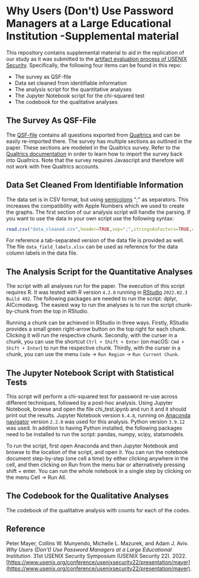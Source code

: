 # Why Users (Don't) Use Password Managers at a Large Educational Institution -Supplemental material

This repository contains supplemental material to aid in the replication of our study as it was submitted to the [artifact evaluation process of USENIX Security](https://www.usenix.org/conference/usenixsecurity22/call-for-artifacts). Specifically, the following four items can be found in this repo:

* The survey as QSF-file
* Data set cleaned from identifiable information
* The analysis script for the quantitative analyses
* The Jupyter Notebook script for the chi-squared test
* The codebook for the qualitative analyses


## The Survey As QSF-File

The [QSF-file](./password_manager_survey.qsf) contains all questions exported from [Qualtrics](https://www.qualtrics.com) and can be easily re-imported there. The survey has multiple sections as outlined in the paper. These sections are modeled in the Qualtrics survey. Refer to the [Qualtrics documentation](https://www.qualtrics.com/support/survey-platform/survey-module/survey-tools/import-and-export-surveys/) in order to learn how to import the survey back into Qualtrics. Note that the survey requires Javascript and therefore will not work with free Qualtrics accounts.


## Data Set Cleaned From Identifiable Information

The data set is in CSV format, but using [semicolons](https://projectsemicolon.com/about-project-semicolon/) ";" as separators. This increases the compatibility with Apple Numbers which we used to create the graphs. The first section of our analysis script will handle the parsing. If you want to use the data in your own script use the following syntax:

```R
read.csv("data_cleaned.csv",header=TRUE,sep=";",stringsAsFactors=TRUE,check.names = FALSE)
```

For reference a tab-separated version of the data file is provided as well. The file `data_field_labels.xlsx` can be used as reference for the data column labels in the data file.


## The Analysis Script for the Quantitative Analyses

The script with all analyses run for the paper. The execution of this script requires R. It was tested with R version `4.2.0` running in [RStudio](https://www.rstudio.com/products/rstudio/download/) `2022.02.3 Build 492`. The following packages are needed to run the script: dplyr, AICcmodavg. The easiest way to run the analyses is to run the script chunk-by-chunk from the top in RStudio.

Running a chunk can be achieved in RStudio in three ways. Firstly, RStudio provides a small green right-arrow button on the top right for each chunk. Clicking it will run the respective chunk. Secondly, with the curser in a chunk, you can use the shortcut `Ctrl + Shift + Enter` (on macOS: `Cmd + Shift + Enter`) to run the respective chunk. Thirdly, with the curser in a chunk, you can use the menu `Code` → `Run Region` → `Run Current Chunk`.


## The Jupyter Notebook Script with Statistical Tests

This script will perform a chi-squared test for password re-use across different techniques, followed by a post-hoc analysis. Using Jupyter Notebook, browse and open the file chi_test.ipynb and run it and it should print out the results. Jupyter Notebook version `6.4.8`, running on [Anaconda navigator](https://www.anaconda.com/products/distribution) version `2.2.0` was used for this analysis. Python version `3.9.12` was used. In addition to having Python installed, the following packages need to be installed to run the script: pandas, numpy, scipy, statsmodels.

To run the script, first open Anaconda and then Jupyter Notebook and browse to the location of the script, and open it. You can run the notebook document step-by-step (one cell a time) by either clicking anywhere in the cell, and then clicking on Run from the menu bar or alternatively pressing shift + enter. You can run the whole notebook in a single step by clicking on the menu Cell -> Run All.


## The Codebook for the Qualitative Analyses

The codebook of the qualitative analysis with counts for each of the codes.


## Reference

Peter Mayer, Collins W. Munyendo, Michelle L. Mazurek, and Adam J. Aviv. *Why Users (Don't) Use Password Managers at a Large Educational Institution*. 31st USENIX Security Symposium (USENIX Security 22). 2022. [https://www.usenix.org/conference/usenixsecurity22/presentation/mayer](https://www.usenix.org/conference/usenixsecurity22/presentation/mayer).
